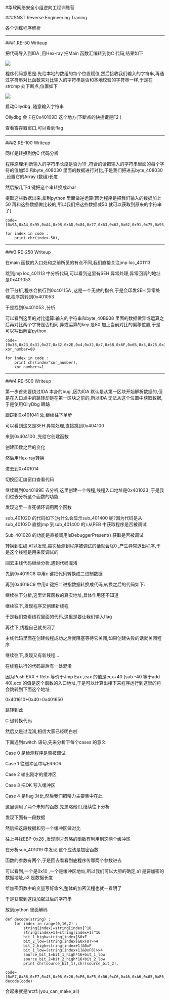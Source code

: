 
#华软网络安全小组逆向工程训练营


###SNST Reverse Engineering Traning


各个训练程序解析


-----

###1.RE-50 Writeup

  把代码导入到IDA ,用Hex-ray 把Main 函数汇编转到伪C 代码,结果如下

 ![](https://raw.githubusercontent.com/lcatro/SISE_Traning_CTF_RE/master/Writeup_Picture/QQ%E5%9B%BE%E7%89%8720160122180046.png)

  程序代码意思是:先给本地的数组的每个位置赋值,然后接收我们输入的字符串,再通过字符串对比函数来对比输入的字符串是否和本地校验的字符串一样,于是在strcmp 处下断点,位置如下

  ![](https://raw.githubusercontent.com/lcatro/SISE_Traning_CTF_RE/master/Writeup_Picture/QQ图片20160122180056.png)

  启动Ollydbg ,随意输入字符串

 

  Ollydbg 会卡在0x40109D 这个地方(下断点的快捷键是F2 )
 
 

  查看寄存器窗口,可以看到flag

 
---

###2.RE-100 Writeup


  同样是转换到伪C 代码分析

 

  程序原理:判断输入的字符串长度是否为19 ,符合的话把输入的字符串里面的每个字符的值加50 和byte_408030 里面的数据进行对比,于是我们把进去byte_408030 ,设置它的Array (数组)长度

 

  然后按几下d 键把这个串转换成char 

 

  提取这些数据出来,拿到python 里面做逆运算(因为程序是把我们输入的数据加上50 再和这些数据做比较的,所以我们把这些数据减50 就可以获取到原来的字符串了)

    code=[0x9A,0xA4,0x95,0xA4,0x98,0xAD,0x84,0x77,0x63,0x62,0x62,0x91,0x75,0x93,0x9E,0x95,0xA7,0xAF]

    for index in code :
        print chr(index-50),

 
---

###3.RE-250 Writeup


  在main 函数的入口处和之前所见的有点不同,我们直接关注jmp loc_401113 

 

  跳到jmp loc_401113 中分析代码,可以看到这里有SEH 异常处理,异常回调的地址是0x401053

 

  往下分析,程序会执行到0x40115A ,这是一个无效的指令,于是会印发SEH 异常处理,程序跳转到0x401053

 

  于是找到0x401053 ,分析

 

  可以看到这里的对比运算:输入的字符串和byte_40B938 里面的数据做异或运算之后再对比两个字符是否相同,异或运算的key 是80 加上当前对比的偏移位置,于是可以写出解密python


    code=[0x38,0x23,0x31,0x27,0x32,0x2E,0x4,0x32,0x7,0x6B,0x6F,0x6B,0x3,0x25,0x31,0x2D,0x1D]
    xor_number=80

    for index in code :
        print chr(index^xor_number),
        xor_number+=1


---

###4.RE-500 Writeup

  第一步首先要绕过IDA 本身的bug ,因为IDA 默认是从第一区块开始解析数据的,但是在入口点中的跳转却是在第一区块之前的,所以IDA 无法从这个位置中获取数据,于是使用OllyDbg 跟踪

 

  跟踪到0x401041 处,继续往下单步

 

  可以看到这又是SEH 异常处理,直接跳到0x404100

 

  来到0x404100 ,先给它创建函数

 

  创建函数之后的变化

 

  然后用Hex-ray转换

 

  进去到0x401014 

 

  切换回汇编窗口查看代码

 

  继续跳到0x40199E 去分析,这里创建一个线程,线程入口地址是0x401023 ,于是我们过去分析这个函数的功能

 

  发现这里一直死循环调用两个函数

 

  sub_40102D 的代码如下(为什么会显示sub_401400 呢?因为代码是从sub_40102D 直接jmp 到sub_401400 的):从PEB 中获取程序是否被调试

 

  Sub_401028 的功能是直接调用IsDebuggerPresent() 获取是否被调试

 

  转换到汇编,可以发现,每次检测到程序被调试的话就会除0 ,产生异常退出程序,于是这个线程是用来反调试的

 

  回去主线代码继续分析,遇到代码混淆

 

  先到0x4019C8 中用c 键把代码转换成二进制数据

 

  再到0x4019C9 中用d 键把二进指数据转换成代码,转换之后的代码如下:

 

  继续往下分析,这里计算函数的真实地址,具体作用还不知道

 

  继续往下,发现程序又创建新线程

 

  于是我们查看线程里面的代码,这里是要让我们输入flag

 

  再往下,线程自己就关闭了

 

  主线代码里面在创建线程成功之后就阻塞等待它关闭,如果创建失败的话就关闭程序

 

  继续往下,发现又有新线程…

 

  在线程执行的代码最后有一处混淆

 

  因为Push EAX + Retn 等价于Jmp Eax ,eax 的值是ecx+40 (sub -40 等于add 40),ecx 的值是这个函数的入口地址,于是可以计算出接下来程序运行到这里的将会跳转到下面这个地址

0x401610+0x40=0x401650

  跳转到此

 

  C 键转换代码

 

  然后又是过混淆,相信大家已经明白啦

 

  下面遇到switch 语句,先来分析下每个cases 的意义

 

  Case 0 是检测程序是否被调试

 

  Case 1 往缓冲区中写ERROR

 

  Case 2 输出刚才的缓冲区

 

  Case 3 把OK 写入缓冲区

 

  Case 4 是flag 对比,然后我们把精力主要集中在此

 

  这里调用了两个未知的函数,先忽略他们,继续往下分析

 

  发现下面有一段数据

 

  然后把这段数据和另一个缓冲区做对比

 

  往上寻找EBP-0x28 ,发现刚才忽略的函数有利用到这两个缓冲区

 

  在分析sub_401019 中发现,这个应该是加密函数

 

  函数的参数有两个,于是回去看看到底程序传哪两个参数进去

 

  可以看到,一个是0x10 ,一个是缓冲区地址,所以我们可以大胆的确定,a1 是要加密的数据地址,a2 是数据长度

 

  给加密函数中的变量写好命名,整体的加密流程也就一看明了

 

  于是获取到这段加密过后的字符串

 

  放到python 里面解码

    def decode(string) :
        for index in range(0,16,2) :
            string[index]=string[index]^16
            string[index+1]=string[index+1]^16
            bit_1_high=string[index]&0xF
            bit_2_low=(string[index]&0xF0)>>4
            bit_2_high=string[index+1]&0xF
            bit_1_low=(string[index+1]&0xF0)>>4
            source_bit_1=bit_1_high*16+bit_1_low
            source_bit_2=bit_2_high*16+bit_2_low
            print chr(source_bit_1),chr(source_bit_2),
        
    code=[0xE7,0x86,0xE7,0x45,0x06,0x26,0xE6,0xF5,0x06,0xC6,0x46,0xA6,0x05,0xE6,0xD6,0xD6]
    decode(code)

 

  合起来就是hrctf:{you_can_make_all}

